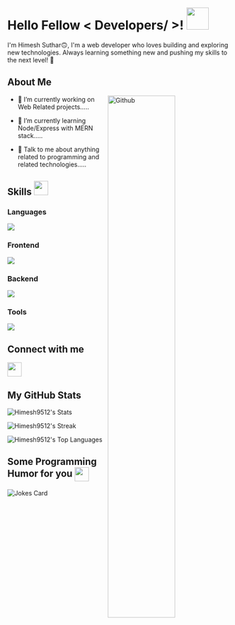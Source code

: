 <h1> Hello Fellow < Developers/ >! <img src = "https://raw.githubusercontent.com/rahulbanerjee26/githubProfileReadmeGenerator/main/gifs/wave.gif" width = 50px height='50px'> </h1>
<p align='center'>

</p>
<div size='20px'>
I'm Himesh Suthar🙃, I'm a web developer who loves building and exploring new technologies. Always learning something new and pushing my skills to the next level! 🚀     
</div>

<h2> About Me </h2>

<img width="55%" align="right" alt="Github" src="https://raw.githubusercontent.com/rahulbanerjee26/githubProfileReadmeGenerator/47a1a7b035154ce002fffc42e803b6ca8acbc4f3/gifs/git-header.svg" />


- 🔭 I’m currently working on Web Related projects.....

- 🌱 I’m currently learning Node/Express with MERN stack.....

- 💬 Talk to me about anything related to programming and related technologies..... 




<h2> Skills <img src = "https://raw.githubusercontent.com/rahulbanerjee26/githubProfileReadmeGenerator/main/gifs/code.gif" width = 32px height=32px> </h2>
 
<h3> Languages </h3>
<a href="https://skillicons.dev">
    <img src="https://skillicons.dev/icons?i=c,cpp,html,css,js,ts" />
</a>
  
<h3> Frontend </h3>
<a href="https://skillicons.dev">
    <img src="https://skillicons.dev/icons?i=babel,react,materialui,tailwind,angular,nextjs" />
</a>

<h3> Backend </h3>
<a href="https://skillicons.dev">
    <img src="https://skillicons.dev/icons?i=nodejs,express,mongodb" />
</a>

<h3> Tools </h3>
<a href="https://skillicons.dev">
    <img src="https://skillicons.dev/icons?i=git,github,linux,vscode,webpack,webflow" />
</a>
  
<h2> Connect with me </h2>
<a href = 'https://www.github.com/Himesh9512'> <img width = '32px' align= 'center' src="https://raw.githubusercontent.com/rahulbanerjee26/githubAboutMeGenerator/main/icons/github.svg"/></a> 



<h2> My GitHub Stats <img src='https://raw.githubusercontent.com/rahulbanerjee26/githubProfileReadmeGenerator/main/gifs/github.gif' width='15px' height=15px> </h2>

![Himesh9512's Stats](https://github-readme-stats.vercel.app/api?username=Himesh9512&theme=tokyonight&show_icons=true&hide_border=false&count_private=true)

![Himesh9512's Streak](https://github-readme-streak-stats.herokuapp.com/?user=Himesh9512&theme=tokyonight&hide_border=false)

![Himesh9512's Top Languages](https://github-readme-stats.vercel.app/api/top-langs/?username=Himesh9512&theme=tokyonight&show_icons=true&hide_border=false&layout=compact)

<h2> Some Programming Humor for you <img align ='center' src='https://raw.githubusercontent.com/rahulbanerjee26/githubProfileReadmeGenerator/main/gifs/winkFace.gif' width = '32px' height= '32px'></h2>

![Jokes Card](https://readme-jokes.vercel.app/api?theme=tokyonight)
